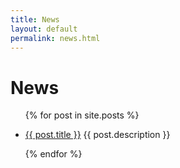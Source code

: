```yaml
---
title: News
layout: default
permalink: news.html
---
```

# News

<ul>
  {% for post in site.posts %}
    <li>
    <p>
      <a href="{{ post.url }}">{{ post.title }}</a>
      <span>{{ post.description }}</span>
    </p>
    </li>
  {% endfor %}
</ul>
